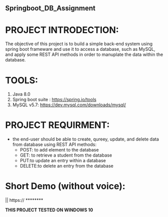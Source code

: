 ## Springboot_DB_Assignment ##
# PROJECT INTRODECTION: 
The objective of this project is to build a simple back-end system using spring boot frameware and use it to access a database, such as MySQL, and apply some REST API methods in order to manuplate the data within the database. 

# TOOLS:
1. Java 8.0
2. Spring boot suite : https://spring.io/tools
3. MySQL v5.7: https://dev.mysql.com/downloads/mysql/


# PROJECT REQUIRMENT:
* the end-user should be able to create, qureey, update, and delete data from database using REST API methods:
  * POST: to add element to the database
  * GET: to retrieve a student from the database
  * PUT:to update an entry within a database
  * DELETE:to delete an entry from the database
# Short Demo (without voice): 
  || https:// ********
  
**THIS PROJECT TESTED ON WINDOWS 10**

